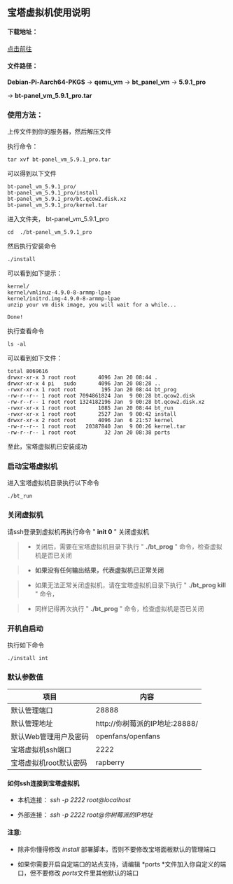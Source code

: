 ## 宝塔虚拟机使用说明

#### 下载地址：

[点击前往](https://pan.baidu.com/s/1cQRDNV712f7sbrFrP4wpQg)

#### 文件路径：

**Debian-Pi-Aarch64-PKGS** -> **qemu_vm** -> **bt_panel_vm** -> **5.9.1_pro**

-> **bt-panel_vm_5.9.1_pro.tar**

### 使用方法：

上传文件到你的服务器，然后解压文件

执行命令：

    tar xvf bt-panel_vm_5.9.1_pro.tar

可以得到以下文件

    bt-panel_vm_5.9.1_pro/
    bt-panel_vm_5.9.1_pro/install
    bt-panel_vm_5.9.1_pro/bt.qcow2.disk.xz
    bt-panel_vm_5.9.1_pro/kernel.tar
    
进入文件夹， bt-panel_vm_5.9.1_pro

    cd  ./bt-panel_vm_5.9.1_pro

然后执行安装命令

    ./install

可以看到如下提示：

    kernel/
    kernel/vmlinuz-4.9.0-8-armmp-lpae
    kernel/initrd.img-4.9.0-8-armmp-lpae
    unzip your vm disk image, you will wait for a while...

    Done!

执行查看命令

    ls -al

可以看到如下文件：

    total 8069616
    drwxr-xr-x 3 root root       4096 Jan 20 08:44 .
    drwxr-xr-x 4 pi   sudo       4096 Jan 20 08:28 ..
    -rwxr-xr-x 1 root root        195 Jan 20 08:44 bt_prog
    -rw-r--r-- 1 root root 7094861824 Jan  9 00:28 bt.qcow2.disk
    -rw-r--r-- 1 root root 1324182196 Jan  9 00:28 bt.qcow2.disk.xz
    -rwxr-xr-x 1 root root       1085 Jan 20 08:44 bt_run
    -rwxr-xr-x 1 root root       2527 Jan  9 00:42 install
    drwxr-xr-x 2 root root       4096 Jan  6 21:57 kernel
    -rw-r--r-- 1 root root   20387840 Jan  9 00:26 kernel.tar
    -rw-r--r-- 1 root root         32 Jan 20 08:38 ports

至此，宝塔虚拟机已安装成功

### 启动宝塔虚拟机

进入宝塔虚拟机目录执行以下命令

    ./bt_run

### 关闭虚拟机

请ssh登录到虚拟机再执行命令 " **init 0** " 关闭虚拟机

>- 关闭后，需要在宝塔虚拟机目录下执行 " **./bt_prog** " 命令，检查虚拟机是否已关闭

>- **如果没有任何输出结果，代表虚拟机已正常关闭**

>- 如果无法正常关闭虚拟机，请在宝塔虚拟机目录下执行 " **./bt_prog  kill** " 命令，

>- 同样记得再次执行 " **./bt_prog** " 命令，检查虚拟机是否已关闭

### 开机自启动

执行如下命令

    ./install int

### 默认参数值

|项目|内容|
|---|---|
|默认管理端口|28888|
|默认管理地址|http://你树莓派的IP地址:28888/|
|默认Web管理用户及密码|openfans/openfans|
|宝塔虚拟机ssh端口|2222|
|宝塔虚拟机root默认密码|rapberry|

#### 如何ssh连接到宝塔虚拟机

- 本机连接： *ssh -p 2222 root@localhost*

- 外部连接： *ssh -p 2222 root@你树莓派的IP地址*

#### 注意:

- 除非你懂得修改 *install* 部署脚本，否则不要修改宝塔面板默认的管理端口

- 如果你需要开启自定端口的站点支持，请编辑 *ports *文件加入你自定义的端口，但不要修改 *ports*文件里其他默认的端口
